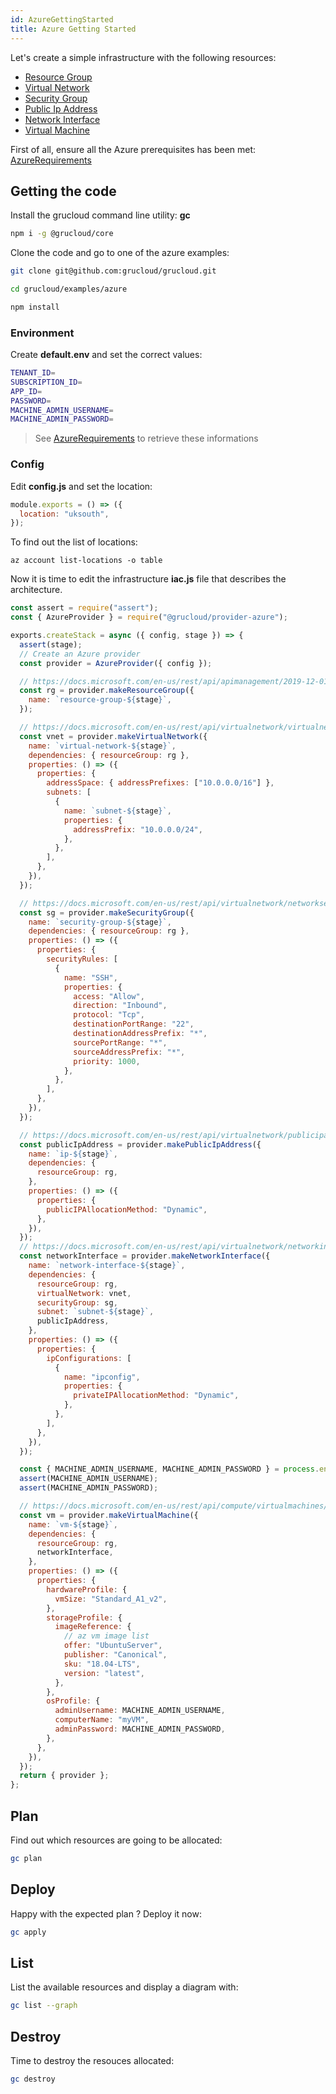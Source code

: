 ```yaml
---
id: AzureGettingStarted
title: Azure Getting Started
---
```


Let's create a simple infrastructure with the following resources:

- [Resource Group](./resources/ResourceGroup)
- [Virtual Network](./resources/VirtualNetwork)
- [Security Group](./resources/SecurityGroup)
- [Public Ip Address](./resources/PublicIpAddress)
- [Network Interface](./resources/NetworkInterface)
- [Virtual Machine](./resources/VirtualMachine)

First of all, ensure all the Azure prerequisites has been met: [AzureRequirements](./AzureRequirements.md)

## Getting the code

Install the grucloud command line utility: **gc**

```bash
npm i -g @grucloud/core
```

Clone the code and go to one of the azure examples:

```bash
git clone git@github.com:grucloud/grucloud.git
```

```bash
cd grucloud/examples/azure
```

```bash
npm install
```

### Environment

Create **default.env** and set the correct values:

```sh
TENANT_ID=
SUBSCRIPTION_ID=
APP_ID=
PASSWORD=
MACHINE_ADMIN_USERNAME=
MACHINE_ADMIN_PASSWORD=
```

> See [AzureRequirements](./AzureRequirements.md) to retrieve these informations

### Config

Edit **config.js** and set the location:

```js
module.exports = () => ({
  location: "uksouth",
});
```

To find out the list of locations:

```
az account list-locations -o table
```

Now it is time to edit the infrastructure **iac.js** file that describes the architecture.

```js
const assert = require("assert");
const { AzureProvider } = require("@grucloud/provider-azure");

exports.createStack = async ({ config, stage }) => {
  assert(stage);
  // Create an Azure provider
  const provider = AzureProvider({ config });

  // https://docs.microsoft.com/en-us/rest/api/apimanagement/2019-12-01/apimanagementservice/createorupdate
  const rg = provider.makeResourceGroup({
    name: `resource-group-${stage}`,
  });

  // https://docs.microsoft.com/en-us/rest/api/virtualnetwork/virtualnetworks/createorupdate#request-body
  const vnet = provider.makeVirtualNetwork({
    name: `virtual-network-${stage}`,
    dependencies: { resourceGroup: rg },
    properties: () => ({
      properties: {
        addressSpace: { addressPrefixes: ["10.0.0.0/16"] },
        subnets: [
          {
            name: `subnet-${stage}`,
            properties: {
              addressPrefix: "10.0.0.0/24",
            },
          },
        ],
      },
    }),
  });

  // https://docs.microsoft.com/en-us/rest/api/virtualnetwork/networksecuritygroups/createorupdate#request-body
  const sg = provider.makeSecurityGroup({
    name: `security-group-${stage}`,
    dependencies: { resourceGroup: rg },
    properties: () => ({
      properties: {
        securityRules: [
          {
            name: "SSH",
            properties: {
              access: "Allow",
              direction: "Inbound",
              protocol: "Tcp",
              destinationPortRange: "22",
              destinationAddressPrefix: "*",
              sourcePortRange: "*",
              sourceAddressPrefix: "*",
              priority: 1000,
            },
          },
        ],
      },
    }),
  });

  // https://docs.microsoft.com/en-us/rest/api/virtualnetwork/publicipaddresses/createorupdate#request-body
  const publicIpAddress = provider.makePublicIpAddress({
    name: `ip-${stage}`,
    dependencies: {
      resourceGroup: rg,
    },
    properties: () => ({
      properties: {
        publicIPAllocationMethod: "Dynamic",
      },
    }),
  });
  // https://docs.microsoft.com/en-us/rest/api/virtualnetwork/networkinterfaces/createorupdate#request-body
  const networkInterface = provider.makeNetworkInterface({
    name: `network-interface-${stage}`,
    dependencies: {
      resourceGroup: rg,
      virtualNetwork: vnet,
      securityGroup: sg,
      subnet: `subnet-${stage}`,
      publicIpAddress,
    },
    properties: () => ({
      properties: {
        ipConfigurations: [
          {
            name: "ipconfig",
            properties: {
              privateIPAllocationMethod: "Dynamic",
            },
          },
        ],
      },
    }),
  });

  const { MACHINE_ADMIN_USERNAME, MACHINE_ADMIN_PASSWORD } = process.env;
  assert(MACHINE_ADMIN_USERNAME);
  assert(MACHINE_ADMIN_PASSWORD);

  // https://docs.microsoft.com/en-us/rest/api/compute/virtualmachines/createorupdate
  const vm = provider.makeVirtualMachine({
    name: `vm-${stage}`,
    dependencies: {
      resourceGroup: rg,
      networkInterface,
    },
    properties: () => ({
      properties: {
        hardwareProfile: {
          vmSize: "Standard_A1_v2",
        },
        storageProfile: {
          imageReference: {
            // az vm image list
            offer: "UbuntuServer",
            publisher: "Canonical",
            sku: "18.04-LTS",
            version: "latest",
          },
        },
        osProfile: {
          adminUsername: MACHINE_ADMIN_USERNAME,
          computerName: "myVM",
          adminPassword: MACHINE_ADMIN_PASSWORD,
        },
      },
    }),
  });
  return { provider };
};
```

## Plan

Find out which resources are going to be allocated:

```sh
gc plan
```

## Deploy

Happy with the expected plan ? Deploy it now:

```sh
gc apply
```

## List

List the available resources and display a diagram with:

```sh
gc list --graph
```

## Destroy

Time to destroy the resouces allocated:

```sh
gc destroy
```
